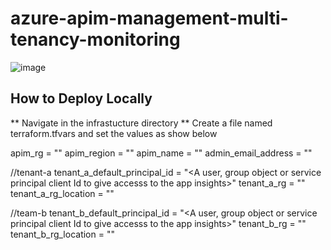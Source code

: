 # azure-apim-management-multi-tenancy-monitoring

![image](https://user-images.githubusercontent.com/86074746/211883662-d4c10bc5-4b7a-4b86-be5d-d8ec0a8586a5.png)

## How to Deploy Locally

** Navigate in the infrastucture directory
** Create a file named terraform.tfvars and set the values as show below

apim_rg             = "<apim resource group>"
apim_region         = "<apim location>"
apim_name           = "<apim instance nae>"
admin_email_address = "<default email to sent alerts in dev in conjuction with a logic app>"

//tenant-a 
tenant_a_default_principal_id = "<A user, group object or service principal client Id to give accesss to the app insights>"
tenant_a_rg                   = "<Team A resource group>"
tenant_a_rg_location          = "<Team A resource group location>"

//team-b
tenant_b_default_principal_id = "<A user, group object or service principal client Id to give accesss to the app insights>"
tenant_b_rg                   = "<Team B resource group>"
tenant_b_rg_location          = "<Team B resource group location>"

